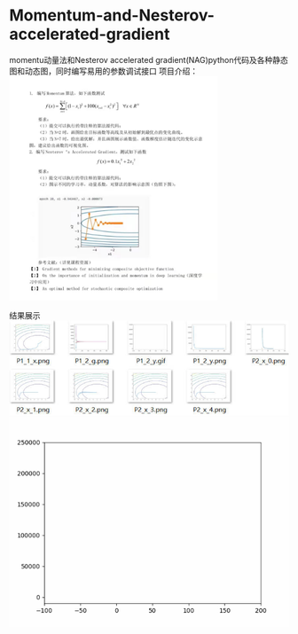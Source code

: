 # Momentum-and-Nesterov-accelerated-gradient
momentu动量法和Nesterov accelerated gradient(NAG)python代码及各种静态图和动态图，同时编写易用的参数调试接口
项目介绍：  
<img src="https://github.com/wangjunhe8127/Momentum-and-Nesterov-accelerated-gradient/blob/main/task_description/task.jpg" width="375">

结果展示  
![image](https://github.com/wangjunhe8127/Momentum-and-Nesterov-accelerated-gradient/blob/main/task_description/result.jpg)  
![image](https://github.com/wangjunhe8127/Momentum-and-Nesterov-accelerated-gradient/blob/main/task_description/P1_2_y.gif)   
